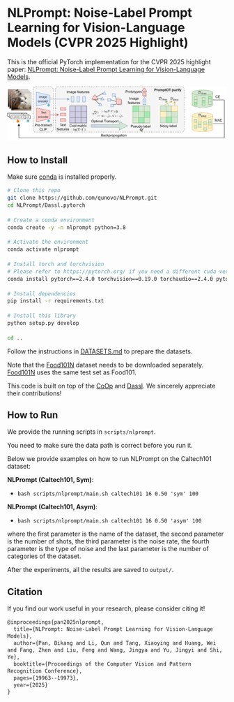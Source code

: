# NLPrompt: Noise-Label Prompt Learning for Vision-Language Models (CVPR 2025 Highlight)

This is the official PyTorch implementation for the CVPR 2025 highlight paper: [NLPrompt: Noise-Label Prompt Learning for Vision-Language Models](https://arxiv.org/abs/2412.01256). 

![NLPrompt Framework](https://github.com/qunovo/NLPrompt/blob/master/NLPrompt-framework.png?raw=true)

## How to Install

Make sure [conda](https://www.anaconda.com/distribution/) is installed properly.

```bash
# Clone this repo
git clone https://github.com/qunovo/NLPrompt.git
cd NLPrompt/Dassl.pytorch

# Create a conda environment
conda create -y -n nlprompt python=3.8

# Activate the environment
conda activate nlprompt

# Install torch and torchvision
# Please refer to https://pytorch.org/ if you need a different cuda version
conda install pytorch==2.4.0 torchvision==0.19.0 torchaudio==2.4.0 pytorch-cuda=12.1 -c pytorch -c nvidia

# Install dependencies
pip install -r requirements.txt

# Install this library 
python setup.py develop

cd ..
```

Follow the instructions in [DATASETS.md](https://github.com/KaiyangZhou/CoOp/blob/main/DATASETS.md) to prepare the datasets.

Note that the [Food101N](https://www.kaggle.com/datasets/kuanghueilee/food-101n) dataset needs to be downloaded separately. [Food101N]([Food101N](https://www.kaggle.com/datasets/kuanghueilee/food-101n)) uses the same test set as Food101.

This code is built on top of the [CoOp](https://github.com/KaiyangZhou/CoOp) and [Dassl](https://github.com/KaiyangZhou/Dassl.pytorch). We sincerely appreciate their contributions!

## How to Run

We provide the running scripts in `scripts/nlprompt`. 

You need to make sure the data path is correct before you run it.

Below we provide examples on how to run NLPrompt on the Caltech101 dataset:

**NLPrompt (Caltech101, Sym)**:

-  `bash scripts/nlprompt/main.sh caltech101 16 0.50 'sym' 100`

**NLPrompt (Caltech101, Asym)**:

-  `bash scripts/nlprompt/main.sh caltech101 16 0.50 'asym' 100`

where the first parameter is the name of the dataset, the second parameter is the number of shots, the third parameter is the noise rate, the fourth parameter is the type of noise and the last parameter is the number of categories of the dataset.

After the experiments, all the results are saved to `output/`.

## Citation

If you find our work useful in your research, please consider citing it!

```
@inproceedings{pan2025nlprompt,
  title={NLPrompt: Noise-Label Prompt Learning for Vision-Language Models},
  author={Pan, Bikang and Li, Qun and Tang, Xiaoying and Huang, Wei and Fang, Zhen and Liu, Feng and Wang, Jingya and Yu, Jingyi and Shi, Ye},
  booktitle={Proceedings of the Computer Vision and Pattern Recognition Conference},
  pages={19963--19973},
  year={2025}
}
```

